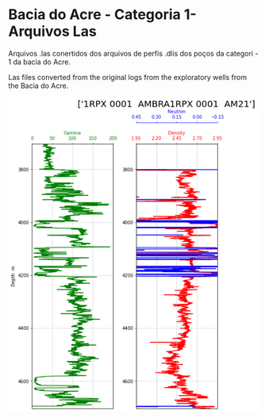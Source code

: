 # Bacia do Acre - Categoria 1- Arquivos Las

Arquivos .las conertidos dos arquivos de perfis .dlis dos poços da categori - 1 da bacia do Acre.

Las files converted from the original logs from the exploratory wells from the Bacia do Acre.

![grafico](./1rpx001.png)